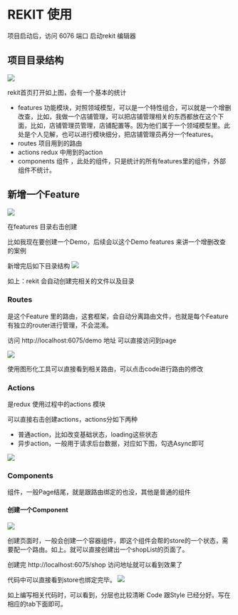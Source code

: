 # REKIT 使用

项目启动后，访问 6076 端口 启动rekit 编辑器

## 项目目录结构

![](img/features.jpg)

rekit首页打开如上图，会有一个基本的统计

* features 功能模块，对照领域模型，可以是一个特性组合，可以就是一个增删改查，比如，我做一个店铺管理，可以把店铺管理相关的东西都放在这个下面，比如，店铺管理员管理，店铺配置等。因为他们属于一个领域模型里。此处是个人见解，也可以进行模块细分，把店铺管理员再分一个features。
* routes 项目用到的路由
* actions redux 中用到的action
* components 组件 ，此处的组件，只是统计的所有features里的组件，外部组件不统计。

## 新增一个Feature
![](img/addfeatures.jpg)

在features 目录右击创建

比如我现在要创建一个Demo，后续会以这个Demo features 来讲一个增删改查的案例

新增完后如下目录结构
![](img/demo.jpg)

如上：rekit 会自动创建完相关的文件以及目录

### Routes 
是这个Feature 里的路由，这套框架，会自动分离路由文件，也就是每个Feature 有独立的router进行管理，不会混淆。

访问 http://localhost:6075/demo 地址 可以直接访问到page

![](img/router.jpg)

使用图形化工具可以直接看到相关路由，可以点击code进行路由的修改

### Actions

是redux 使用过程中的actions 模块

可以直接右击创建actions，actions分如下两种

* 普通action，比如改变基础状态，loading这些状态
* 异步action，一般用于请求后台数据，对应如下图，勾选Async即可

![](img/addaction.jpg)

### Components

组件，一般Page结尾，就是跟路由绑定的也没，其他是普通的组件

#### 创建一个Component
![](img/shop.jpg)

创建页面时，一般会创建一个容器组件，即这个组件会帮的store的一个状态，需要配一个路由。如上。就可以直接创建出一个shopList的页面了。

创建完
http://localhost:6075/shop 访问地址就可以看到效果了

代码中可以直接看到store也绑定完毕。
![](img/shopcode.jpg)

如上编写相关代码时，可以看到，分层也比较清晰
Code 跟Style 已经分好。写在相应的tab下面即可。

